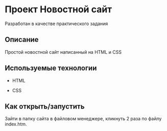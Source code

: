 # Проект Новостной сайт
Разработан в качестве практического задания

## Описание
Простой новостной сайт написанный на HTML и CSS


## Используемые технологии

* HTML

* CSS

## Как открыть/запустить

Зайти в папку сайта в файловом менеджере, кликнуть 2 раза по файлу index.htm.